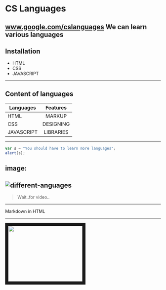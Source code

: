 # CS Languages
www.google.com/cslanguages We can learn various languages
---
## Installation
+ HTML
+ CSS
+ JAVASCRIPT 
---

## Content of languages

| Languages    | Features      | 
| -------------|:-------------:| 
| HTML         | MARKUP        | 
| CSS          | DESIGNING     |   
| JAVASCRIPT   | LIBRARIES     |  

---
```javascript
var s = "You should have to learn more languages";
alert(s);
```
 
image:
---
![different-anguages](https://user-images.githubusercontent.com/128279240/233010434-820d792a-563d-483a-8c0b-d5c647085921.png)
---

> Wait..for video..
 ---
 <dl>
 <dt>Markdown in HTML</dt>

</dl>

***
<a href="http://[www.youtube.com/watch?feature=player_embedded&v=YOUTUBE_VIDEO_ID_HERE](https://www.youtube.com/watch?v=EGQh5SZctaE)
" target="_blank"><img src="![download](https://user-images.githubusercontent.com/128279240/233014597-d2129715-cc75-4c6c-bda3-474346230b25.png)
" 
 width="240" height="180" border="10" /></a>







